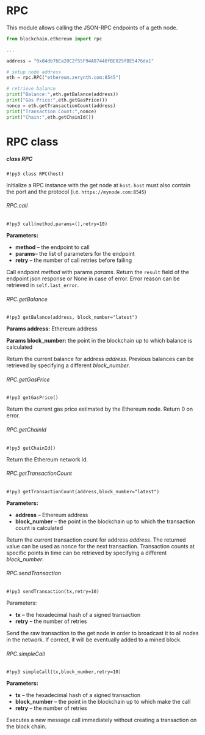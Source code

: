 # RPC

This module allows calling the JSON-RPC endpoints of a geth node.

```python
from blockchain.ethereum import rpc

...

address = "0x84db76Ea20C2f55F94A87440fBE825fBE5476da1"

# setup node address
eth = rpc.RPC("ethereum.zerynth.com:8545")

# retrieve balance
print("Balance:",eth.getBalance(address))
print("Gas Price:",eth.getGasPrice())
nonce = eth.getTransactionCount(address)
print("Transaction Count:",nonce)
print("Chain:",eth.getChainId())
```

# RPC class

##### class RPC

```#!py3 class RPC(host)```

Initialize a RPC instance with the get node at ```host```.
```host``` must also contain the port and the protocol (i.e. `https://mynode.com:8545`)

###### RPC.call

```#!py3 call(method,params=(),retry=10)```

**Parameters:**
    

 - **method** – the endpoint to call
 -  **params**– the list of parameters for the endpoint
 -  **retry** – the number of call retries before failing

Call endpoint *method* with params *params*. Return the `result` field of the endpoint json response or None in case of error. Error reason can be retrieved in `self.last_error`.

###### RPC.getBalance

```#!py3 getBalance(address, block_number="latest")```


**Params address:** Ethereum address


**Params block_number:** the point in the blockchain up to which balance is calculated


Return the current balance for address *address*. Previous balances can be retrieved by specifying a different *block_number*.

###### RPC.getGasPrice

```#!py3 getGasPrice()```

Return the current gas price estimated by the Ethereum node. Return 0 on error.

###### RPC.getChainId

```#!py3 getChainId()```

Return the Ethereum network id.

###### RPC.getTransactionCount

```#!py3 getTransactionCount(address,block_number="latest")```

**Parameters:**

 - **address** – Ethereum address
 - **block_number** – the point in the blockchain up to which the transaction count is calculated

Return the current transaction count for address *address*. The returned value can be used as nonce for the next transaction. Transaction counts at specific points in time can be retrieved by specifying a different *block_number*.

###### RPC.sendTransaction

```#!py3 sendTransaction(tx,retry=10)```

Parameters:

 - **tx** – the hexadecimal hash of a signed transaction
 -  **retry** – the number of retries

Send the raw transaction to the get node in order to broadcast it to all nodes in the network. If correct, it will be eventually added to a mined block.

###### RPC.simpleCall

```#!py3 simpleCall(tx,block_number,retry=10)```


**Parameters:**

    

 - **tx** – the hexadecimal hash of a signed transaction
 - **block_number** – the point in the blockchain up to which make the call
 - **retry** – the number of retries

Executes a new message call immediately without creating a transaction on the block chain.
<!--stackedit_data:
eyJoaXN0b3J5IjpbMTkzOTgzNTY0OV19
-->